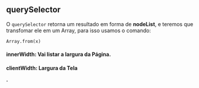 ## querySelector
O `querySelector` retorna um resultado em forma de **nodeList**, e teremos que transfomar ele em um Array, para isso usamos o comando:

`Array.from(x)`

#### innerWidth: Vai listar a largura da Página.
#### clientWidth: Largura da Tela <p>.